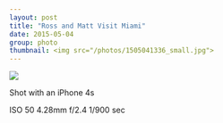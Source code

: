 ```yaml
---
layout: post
title: "Ross and Matt Visit Miami"
date: 2015-05-04
group: photo
thumbnail: <img src="/photos/1505041336_small.jpg">
---
```

<img src="{{site.url}}/photos/1505041336.jpg" class="image fit">

Shot with an iPhone 4s

ISO 50
4.28mm
f/2.4
1/900 sec
